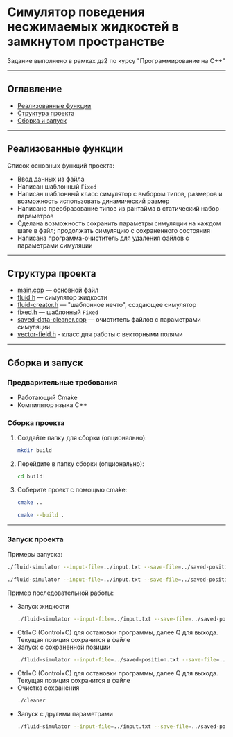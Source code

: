 # Симулятор поведения несжимаемых жидкостей в замкнутом пространстве

Задание выполнено в рамках дз2 по курсу "Программирование на C++"

---

## Оглавление
- [Реализованные функции](#реализованные-функции)
- [Структура проекта](#структура-проекта)
- [Сборка и запуск](#сборка-и-запуск)

---

## Реализованные функции

Список основных функций проекта:
- Ввод данных из файла
- Написан шаблонный ```Fixed```
- Написан шаблонный класс симулятор с выбором типов, размеров и возможность использовать динамический размер
- Написано преобразование типов из рантайма в статический набор параметров 
- Сделана возможность сохранить параметры симуляции на каждом шаге в файл; продолжать симуляцию с сохраненного состояния
- Написана программа-очиститель для удаления файлов с параметрами симуляции

---

## Структура проекта

- [main.cpp](main.cpp) — основной файл
- [fluid.h](fluid.h) — симулятор жидкости
- [fluid-creator.h](fluid-creator.h) — "шаблонное нечто", создающее симулятор
- [fixed.h](fixed.h) — шаблонный ```Fixed```
- [saved-data-cleaner.cpp](saved-data-cleaner.cpp) — очиститель файлов с параметрами симуляции
- [vector-field.h](vector-field.h) - класс для работы с векторными полями

---

## Сборка и запуск

### Предварительные требования

- Работающий Cmake
- Компилятор языка C++

### Сборка проекта

1. Создайте папку для сборки (опционально):
   ```bash
   mkdir build
   ```

2. Перейдите в папку сборки (опционально):
   ```bash
   cd build
   ```
3. Соберите проект с помощью cmake:
   ```bash
   cmake ..
   ```
    ```bash
   cmake --build .
   ```
---
### Запуск проекта
Примеры запуска:
   ```bash
   ./fluid-simulator --input-file=../input.txt --save-file=../saved-position.txt --p-type="FIXED(32,7)" --v-type="FIXED(32,7)" --v-flow-type="FIXED(32,7)"
   ```
   ```bash
   ./fluid-simulator --input-file=../input.txt --save-file=../saved-position.txt --p-type="FIXED(32,7)" --v-type="FAST_FIXED(52,13)" --v-flow-type="DOUBLE" 
   ```

Пример последовательной работы:
- Запуск жидкости
   ```bash
   ./fluid-simulator --input-file=../input.txt --save-file=../saved-position.txt --p-type="FIXED(32,7)" --v-type="FIXED(32,7)" --v-flow-type="FIXED(32,7)"
   ```
- Ctrl+C (Control+C) для остановки программы, далее Q для выхода. Текущая позиция сохранится в файле
- Запуск с сохраненной позиции
   ```bash
   ./fluid-simulator --input-file=../saved-position.txt --save-file=../saved-position.txt --p-type="FIXED(32,7)" --v-type="FIXED(32,7)" --v-flow-type="FIXED(32,7)"
   ```
- Ctrl+C (Control+C) для остановки программы, далее Q для выхода. Текущая позиция сохранится в файле
- Очистка сохранения 
   ```bash
   ./cleaner
   ```
- Запуск с другими параметрами
   ```bash
   ./fluid-simulator --input-file=../input.txt --save-file=../saved-position.txt --p-type="FIXED(32,7)" --v-type="FAST_FIXED(52,13)" --v-flow-type="DOUBLE" 
   ```
